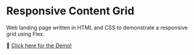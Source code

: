 # Responsive Content Grid

Web landing page written in HTML and CSS to demonstrate a responsive grid using Flex.

🎨 [Click here for the Demo!](https://cferring.github.io/content-grid/)

